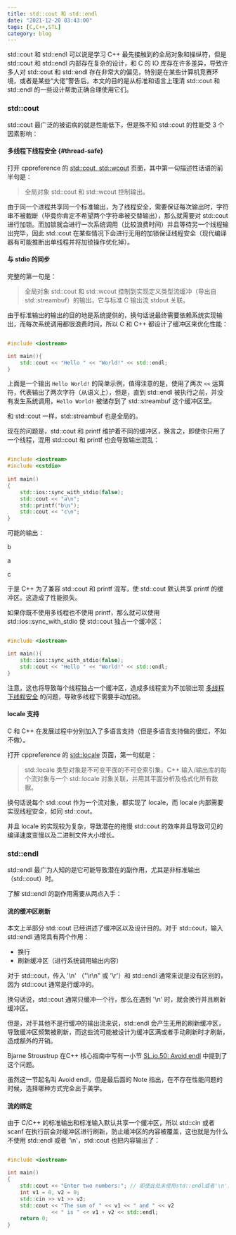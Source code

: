 ```yaml
---
title: std::cout 和 std::endl
date: "2021-12-20 03:43:00"
tags: [C,C++,STL]
category: blog
---
```

std::cout 和 std::endl 可以说是学习 C++ 最先接触到的全局对象和操纵符，但是 std::cout 和 std::endl 内部存在复杂的设计，和 C 的 IO 库存在许多差异，导致许多人对 std::cout 和 std::endl 存在非常大的偏见，特别是在某些计算机竞赛环境，或者是某些“大佬”警告后。本文的目的是从标准和语言上理清 std::cout 和 std::endl 的一些设计帮助正确合理使用它们。

<!-- more -->

### std::cout

std::cout 最广泛的被诟病的就是性能低下，但是殊不知 std::cout 的性能受 3 个因素影响：

#### 多线程下线程安全 {#thread-safe}

打开 cppreference 的 [std::cout, std::wcout](https://zh.cppreference.com/w/cpp/io/cout) 页面，其中第一句描述性话语的前半句是：

> 全局对象 std::cout 和 std::wcout 控制输出。

由于同一个进程共享同一个标准输出，为了线程安全，需要保证每次输出时，字符串不被截断（毕竟你肯定不希望两个字符串被交替输出），那么就需要对 std::cout 进行加锁。而加锁就会进行一次系统调用（比较浪费时间）并且等待另一个线程输出完毕，因此 std::cout 在某些情况下会进行无用的加锁保证线程安全（现代编译器有可能推断出单线程并将加锁操作优化掉）。

#### 与 stdio 的同步

完整的第一句是：

> 全局对象 std::cout 和 std::wcout 控制到实现定义类型流缓冲（导出自 std::streambuf）的输出，它与标准 C 输出流 stdout 关联。

由于标准输出的输出的目的地是系统提供的，换句话说最终需要依赖系统实现输出，而每次系统调用都很浪费时间，所以 C 和 C++ 都设计了缓冲区来优化性能：

```cpp

#include <iostream>

int main(){
    std::cout << "Hello " << "World!" << std::endl;
}

```

上面是一个输出 `Hello World!` 的简单示例，值得注意的是，使用了两次 `<<` 运算符，代表输出了两次字符（从语义上），但是，直到 std::endl 被执行之前，并没有发生系统调用，`Hello World!` 被储存到了 std::streambuf 这个缓冲区里。

和 std::cout 一样，std::streambuf 也是全局的。

现在的问题是，std::cout 和 printf 维护着不同的缓冲区，换言之，即使你只用了一个线程，混用 std::cout 和 printf 也会导致输出混乱：

```cpp

#include <iostream>
#include <cstdio>
 
int main()
{
    std::ios::sync_with_stdio(false);
    std::cout << "a\n";
    std::printf("b\n");
    std::cout << "c\n";
}

```

可能的输出：

b

a

c

于是 C++ 为了兼容 std::cout 和 printf 混写，使 std::cout 默认共享 printf 的缓冲区。这造成了性能损失。

如果你既不使用多线程也不使用 printf，那么就可以使用 std::ios::sync\_with\_stdio 使 std::cout 独占一个缓冲区：

```cpp

#include <iostream>

int main(){
    std::ios::sync_with_stdio(false);
    std::cout << "Hello " << "World!" << std::endl;
}

```

注意，这也将导致每个线程独占一个缓冲区，造成多线程变为不加锁出现 [多线程下线程安全](#thread-safe) 的问题，导致多线程下需要手动加锁。

#### locale 支持

C 和 C++ 在发展过程中分别加入了多语言支持（但是多语言支持做的很烂，不如不做）。

打开 cppreference 的 [std::locale](https://zh.cppreference.com/w/cpp/locale/locale) 页面，第一句就是：

> std::locale 类型对象是不可变平面的不可变索引集。C++ 输入/输出库的每个流对象与一个 std::locale 对象关联，并用其平面分析及格式化所有数据。

换句话说每个 std::cout 作为一个流对象，都实现了 locale，而 locale 内部需要实现线程安全，如同 std::cout。

并且 locale 的实现较为复杂，导致潜在的拖慢 std::cout 的效率并且导致可见的编译速度变慢以及二进制文件大小增长。

### std::endl

std::endl 最广为人知的是它可能导致潜在的副作用，尤其是非标准输出（std::cout）时。

了解 std::endl 的副作用需要从两点入手：

#### 流的缓冲区刷新

本文上半部分 std::cout 已经讲述了缓冲区以及设计目的。对于 std::cout，输入 std::endl 通常具有两个作用：

- 换行
- 刷新缓冲区（进行系统调用输出内容）

对于 std::cout，传入 '\\n' （"\\r\\n" 或 '\\r'）和 std::endl 通常来说是没有区别的，因为 std::cout 通常是行缓冲的。

换句话说，std::cout 通常只缓冲一个行，那么在遇到 '\\n' 时，就会换行并且刷新缓冲区。

但是，对于其他不是行缓冲的输出流来说，std::endl 会产生无用的刷新缓冲区，导致缓冲区频繁被刷新，而这些流可能被设计为缓冲区满或者手动刷新时才刷新，造成额外的开销。

Bjarne Stroustrup 在C++ 核心指南中写有一小节 [SL.io.50: Avoid endl](https://github.com/isocpp/CppCoreGuidelines/blob/master/CppCoreGuidelines.md#Rio-endl) 中提到了这个问题。

虽然这一节起名叫 Avoid endl，但是最后面的 Note 指出，在不存在性能问题的时候，选择哪种方式完全出于美学。

#### 流的绑定

由于 C/C++ 的标准输出和标准输入默认共享一个缓冲区，所以 std::cin 或者 scanf 在执行前会对缓冲区进行刷新，防止缓冲区的内容被覆盖，这也就是为什么不使用 std::endl 或者 '\\n'，std::cout 也把内容输出了：

```c++

#include <iostream>

int main()
{
	std::cout << "Enter two numbers:"; // 即使此处未使用std::endl或者'\n'，你也直接看到了提示文字
	int v1 = 0, v2 = 0;
	std::cin >> v1 >> v2;
	std::cout << "The sum of " << v1 << " and " << v2
	          << " is " << v1 + v2 << std::endl;
	return 0;
}

```
